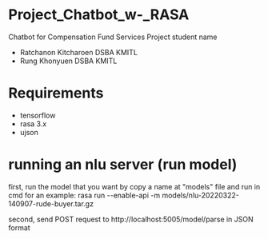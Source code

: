 # Project_Chatbot_w-_RASA
Chatbot for Compensation Fund Services Project
student name
- Ratchanon Kitcharoen DSBA KMITL
- Rung Khonyuen DSBA KMITL 

# Requirements
- tensorflow
- rasa 3.x
- ujson

# running an nlu server (run model)
  first, run the model that you want by copy a name at "models" file and run in cmd
  for an example: rasa run --enable-api -m models/nlu-20220322-140907-rude-buyer.tar.gz
 
  second, send POST request to http://localhost:5005/model/parse in JSON format
  

